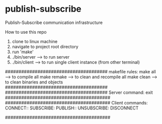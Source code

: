 # publish-subscribe
Publish-Subscribe communication infrastructure

How to use this repo
1. clone to linux machine
2. navigate to project root directory
3. run 'make'
4. ./bin/server <port>  --> to run server
5. ./bin/client         --> to run single client instance (from other terminal)
  
  
######################################
makefile rules:
  make all          --> to compile all
  make remake       --> to clean and recompile all
  make clean        --> to clean binaries and objects
######################################
######################################
Server command:
  exit
#######################################
#######################################
Client commands:
  CONNECT:<port>:<name>
  SUBSCRIBE:<topic>
  PUBLISH:<topic>:<data to share>
  UNSUBSCRIBE:<topic>
  DISCONNECT

#######################################
